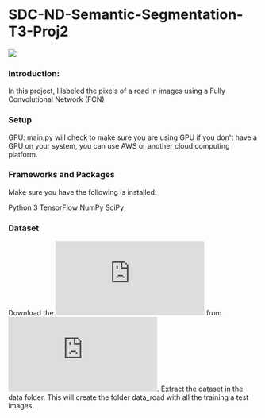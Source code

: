 # SDC-ND-Semantic-Segmentation-T3-Proj2


![](https://github.com/emilkaram/SDC-ND-Semantic-Segmentation-TensorFlow-T3-Proj2/blob/master/images/img_1.png)

### Introduction:
In this project, I labeled the pixels of a road in images using a Fully Convolutional Network (FCN)

### Setup
GPU: main.py will check to make sure you are using GPU
if you don't have a GPU on your system, you can use AWS or another cloud computing platform.

### Frameworks and Packages
Make sure you have the following is installed:

Python 3
TensorFlow
NumPy
SciPy

### Dataset
Download the ![Kitti Road dataset](http://www.cvlibs.net/datasets/kitti/eval_road.php) from ![here](http://www.cvlibs.net/download.php?file=data_road.zip). Extract the dataset in the data folder. This will create the folder data_road with all the training a test images.

